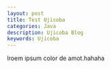 ```yaml
---
layout: post
title: Test Ujicoba
categories: Java
description: Ujicoba Blog
keywords: Ujicoba
---
```


lroem ipsum color de amot.hahaha
